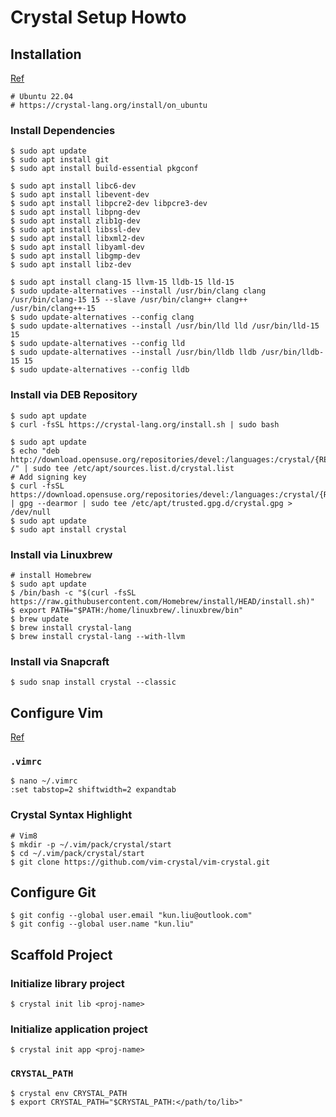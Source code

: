 # Crystal Setup Howto

## Installation

[Ref](https://crystal-lang.org/install/)

```
# Ubuntu 22.04
# https://crystal-lang.org/install/on_ubuntu
```

### Install Dependencies

```
$ sudo apt update
$ sudo apt install git
$ sudo apt install build-essential pkgconf

$ sudo apt install libc6-dev
$ sudo apt install libevent-dev
$ sudo apt install libpcre2-dev libpcre3-dev
$ sudo apt install libpng-dev
$ sudo apt install zlib1g-dev
$ sudo apt install libssl-dev
$ sudo apt install libxml2-dev
$ sudo apt install libyaml-dev
$ sudo apt install libgmp-dev
$ sudo apt install libz-dev

$ sudo apt install clang-15 llvm-15 lldb-15 lld-15
$ sudo update-alternatives --install /usr/bin/clang clang /usr/bin/clang-15 15 --slave /usr/bin/clang++ clang++ /usr/bin/clang++-15
$ sudo update-alternatives --config clang
$ sudo update-alternatives --install /usr/bin/lld lld /usr/bin/lld-15 15
$ sudo update-alternatives --config lld
$ sudo update-alternatives --install /usr/bin/lldb lldb /usr/bin/lldb-15 15
$ sudo update-alternatives --config lldb
```

### Install via DEB Repository

```
$ sudo apt update
$ curl -fsSL https://crystal-lang.org/install.sh | sudo bash
```

```
$ sudo apt update
$ echo "deb http://download.opensuse.org/repositories/devel:/languages:/crystal/{REPOSITORY}/ /" | sudo tee /etc/apt/sources.list.d/crystal.list
# Add signing key
$ curl -fsSL https://download.opensuse.org/repositories/devel:/languages:/crystal/{REPOSITORY}/Release.key | gpg --dearmor | sudo tee /etc/apt/trusted.gpg.d/crystal.gpg > /dev/null
$ sudo apt update
$ sudo apt install crystal
```

### Install via Linuxbrew

```
# install Homebrew
$ sudo apt update
$ /bin/bash -c "$(curl -fsSL https://raw.githubusercontent.com/Homebrew/install/HEAD/install.sh)"
$ export PATH="$PATH:/home/linuxbrew/.linuxbrew/bin"
$ brew update
$ brew install crystal-lang
$ brew install crystal-lang --with-llvm
```

### Install via Snapcraft

```
$ sudo snap install crystal --classic
```

## Configure Vim

[Ref](https://github.com/vim-crystal/vim-crystal)

### `.vimrc`

```
$ nano ~/.vimrc
:set tabstop=2 shiftwidth=2 expandtab
```

### Crystal Syntax Highlight

```
# Vim8
$ mkdir -p ~/.vim/pack/crystal/start
$ cd ~/.vim/pack/crystal/start
$ git clone https://github.com/vim-crystal/vim-crystal.git
```

## Configure Git

```
$ git config --global user.email "kun.liu@outlook.com"
$ git config --global user.name "kun.liu"
```

## Scaffold Project

### Initialize library project

```
$ crystal init lib <proj-name>
```


### Initialize application project

```
$ crystal init app <proj-name>
```

### `CRYSTAL_PATH`

```
$ crystal env CRYSTAL_PATH
$ export CRYSTAL_PATH="$CRYSTAL_PATH:</path/to/lib>"
```
